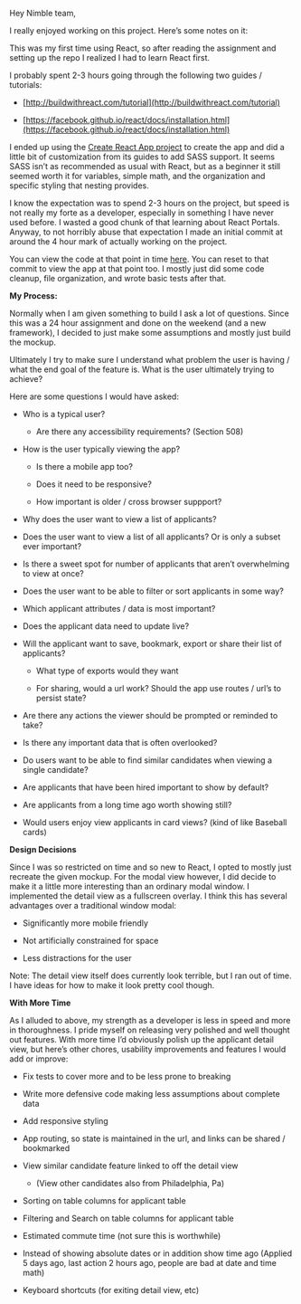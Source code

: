 Hey Nimble team,

I really enjoyed working on this project.  Here’s some notes on it:

This was my first time using React, so after reading the assignment and setting up the repo I realized I had to learn React first.

I probably spent 2-3 hours going through the following two guides / tutorials:

* [http://buildwithreact.com/tutorial](http://buildwithreact.com/tutorial)

* [https://facebook.github.io/react/docs/installation.html](https://facebook.github.io/react/docs/installation.html)

I ended up using the [Create React App project](https://github.com/facebookincubator/create-react-app) to create the app and did a little bit of customization from its guides to add SASS support.  It seems SASS isn’t as recommended as usual with React, but as a beginner it still seemed worth it for variables, simple math, and the organization and specific styling that nesting provides.

I know the expectation was to spend 2-3 hours on the project, but speed is not really my forte as  a developer, especially in something I have never used before.  I wasted a good chunk of that learning about React Portals.  Anyway, to not horribly abuse that expectation I made an initial commit at around the 4 hour mark of actually working on the project.

You can view the code at that point in time [here](https://github.com/brettmarkowitz/Nimble/commit/d06d5d855db6aab4fd0d9fe989ee1060a77bcb13).  You can reset to that commit to view the app at that point too.  I mostly just did some code cleanup, file organization, and wrote basic tests after that.

**My Process:**

Normally when I am given something to build I ask a lot of questions.   Since this was a 24 hour assignment and done on the weekend (and a new framework), I decided to just make some assumptions and mostly just build the mockup.

Ultimately I try to make sure I understand what problem the user is having / what the end goal of the feature is.  What is the user ultimately trying to achieve?

Here are some questions I would have asked:

* Who is a typical user?

    * Are there any accessibility requirements? (Section 508)

* How is the user typically viewing the app?

    * Is there a mobile app too?

    * Does it need to be responsive?

    * How important is older / cross browser suppport?

* Why does the user want to view a list of applicants?

* Does the user want to view a list of all applicants?  Or is only a subset ever important?

* Is there a sweet spot for number of applicants that aren’t overwhelming to view at once?

* Does the user want to be able to filter or sort applicants in some way?

* Which applicant attributes / data is most important?

* Does the applicant data need to update live?

* Will the applicant want to save, bookmark, export or share their list of applicants?

    * What type of exports would they want

    * For sharing, would a url work?  Should the app use routes / url’s to persist state?

* Are there any actions the viewer should be prompted or reminded to take?

* Is there any important data that is often overlooked?

* Do users want to be able to find similar candidates when viewing a single candidate?

* Are applicants that have been hired important to show by default?

* Are applicants from a long time ago worth showing still?

* Would users enjoy view applicants in card views? (kind of like Baseball cards)

**Design Decisions**

Since I was so restricted on time and so new to React, I opted to mostly just recreate the given mockup.  For the modal view however, I did decide to make it a little more interesting than an ordinary modal window.  I implemented the detail view as a fullscreen overlay.  I think this has several advantages over a traditional window modal:

* Significantly more mobile friendly

* Not artificially constrained for space

* Less distractions for the user

Note: The detail view itself does currently look terrible, but I ran out of time.  I have ideas for how to make it look pretty cool though.

**With More Time**

As I alluded to above, my strength as a developer is less in speed and more in thoroughness.  I pride myself on releasing very polished and well thought out features.  With more time I’d obviously polish up the applicant detail view, but here’s other chores, usability improvements and features I would add or improve:

* Fix tests to cover more and to be less prone to breaking

* Write more defensive code making less assumptions about complete data

* Add responsive styling

* App routing, so state is maintained in the url, and links can be shared / bookmarked

* View similar candidate feature linked to off the detail view

    * (View other candidates also from Philadelphia, Pa)

* Sorting on table columns for applicant table

* Filtering and Search on table columns for applicant table

* Estimated commute time (not sure this is worthwhile)

* Instead of showing absolute dates or in addition show time ago (Applied 5 days ago, last action 2 hours ago, people are bad at date and time math)

* Keyboard shortcuts (for exiting detail view, etc)


